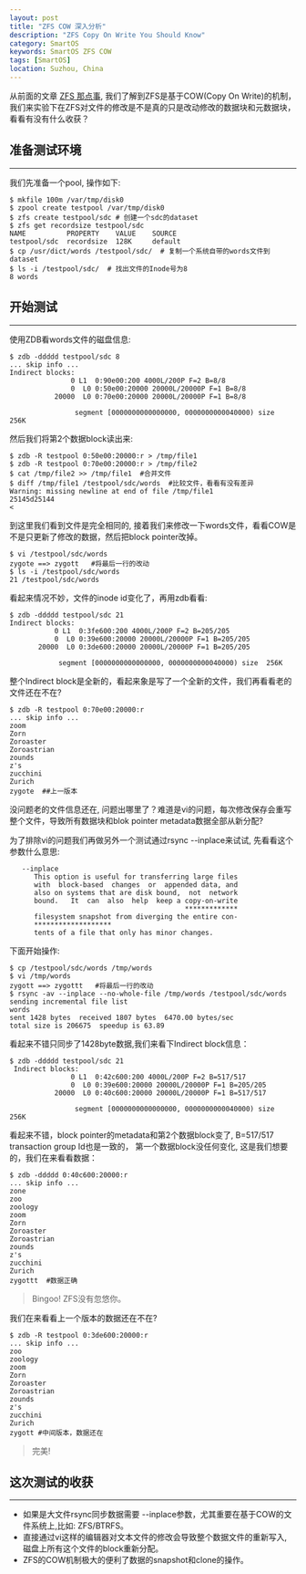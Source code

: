 ```yaml
---
layout: post
title: "ZFS COW 深入分析"
description: "ZFS Copy On Write You Should Know"
category: SmartOS
keywords: SmartOS ZFS COW
tags: [SmartOS]
location: Suzhou, China
---
```


从前面的文章 [ZFS 那点事](https://timtang.me/blog/2016/05/31/smartos-zfs-you-should-know), 我们了解到ZFS是基于COW(Copy On Write)的机制，我们来实验下在ZFS对文件的修改是不是真的只是改动修改的数据块和元数据块，看看有没有什么收获？

## 准备测试环境
---

我们先准备一个pool, 操作如下:

    $ mkfile 100m /var/tmp/disk0
    $ zpool create testpool /var/tmp/disk0
    $ zfs create testpool/sdc # 创建一个sdc的dataset
    $ zfs get recordsize testpool/sdc
    NAME          PROPERTY    VALUE    SOURCE
    testpool/sdc  recordsize  128K     default
    $ cp /usr/dict/words /testpool/sdc/  # 复制一个系统自带的words文件到dataset
    $ ls -i /testpool/sdc/  # 找出文件的Inode号为8
    8 words

## 开始测试
---

使用ZDB看words文件的磁盘信息:

    $ zdb -ddddd testpool/sdc 8
    ... skip info ...
    Indirect blocks:
                   0 L1  0:90e00:200 4000L/200P F=2 B=8/8
                   0  L0 0:50e00:20000 20000L/20000P F=1 B=8/8
               20000  L0 0:70e00:20000 20000L/20000P F=1 B=8/8

                    segment [0000000000000000, 0000000000040000) size  256K

然后我们将第2个数据block读出来:

    $ zdb -R testpool 0:50e00:20000:r > /tmp/file1
    $ zdb -R testpool 0:70e00:20000:r > /tmp/file2 
    $ cat /tmp/file2 >> /tmp/file1  #合并文件
    $ diff /tmp/file1 /testpool/sdc/words  #比较文件，看看有没有差异
    Warning: missing newline at end of file /tmp/file1
    25145d25144
    <

到这里我们看到文件是完全相同的, 接着我们来修改一下words文件，看看COW是不是只更新了修改的数据，然后把block pointer改掉。

    $ vi /testpool/sdc/words
    zygote ==> zygott   #将最后一行的改动
    $ ls -i /testpool/sdc/words
    21 /testpool/sdc/words

看起来情况不妙，文件的inode id变化了，再用zdb看看:

    $ zdb -ddddd testpool/sdc 21
    Indirect blocks:
               0 L1  0:3fe600:200 4000L/200P F=2 B=205/205
               0  L0 0:39e600:20000 20000L/20000P F=1 B=205/205
           20000  L0 0:3de600:20000 20000L/20000P F=1 B=205/205

                segment [0000000000000000, 0000000000040000) size  256K

整个Indirect block是全新的，看起来象是写了一个全新的文件，我们再看看老的文件还在不在?

    $ zdb -R testpool 0:70e00:20000:r
    ... skip info ...
    zoom
    Zorn
    Zoroaster
    Zoroastrian
    zounds
    z's
    zucchini
    Zurich
    zygote  ##上一版本

没问题老的文件信息还在, 问题出哪里了？难道是vi的问题，每次修改保存会重写整个文件，导致所有数据块和blok pointer metadata数据全部从新分配?

为了排除vi的问题我们再做另外一个测试通过rsync --inplace来试试, 先看看这个参数什么意思:

       --inplace
          This option is useful for transferring large files
          with  block-based  changes  or  appended data, and
          also on systems that are disk bound,  not  network
          bound.   It  can  also  help  keep a copy-on-write
                                               *************
          filesystem snapshot from diverging the entire con‐
          *******************
          tents of a file that only has minor changes.

下面开始操作:

    $ cp /testpool/sdc/words /tmp/words
    $ vi /tmp/words 
    zygott ==> zygottt   #将最后一行的改动
    $ rsync -av --inplace --no-whole-file /tmp/words /testpool/sdc/words 
    sending incremental file list
    words
    sent 1428 bytes  received 1807 bytes  6470.00 bytes/sec
    total size is 206675  speedup is 63.89

看起来不错只同步了1428byte数据,我们来看下Indirect block信息：

    $ zdb -ddddd testpool/sdc 21
     Indirect blocks:
                   0 L1  0:42c600:200 4000L/200P F=2 B=517/517
                   0  L0 0:39e600:20000 20000L/20000P F=1 B=205/205
               20000  L0 0:40c600:20000 20000L/20000P F=1 B=517/517

                    segment [0000000000000000, 0000000000040000) size  256K

看起来不错，block pointer的metadata和第2个数据block变了, B=517/517 transaction group Id也是一致的， 第一个数据block没任何变化, 这是我们想要的，我们在来看看数据：

    $ zdb -ddddd 0:40c600:20000:r
    ... skip info ...
    zone
    zoo
    zoology
    zoom
    Zorn
    Zoroaster
    Zoroastrian
    zounds
    z's
    zucchini
    Zurich
    zygottt  #数据正确
 
> Bingoo! ZFS没有忽悠你。

我们在来看看上一个版本的数据还在不在?

    $ zdb -R testpool 0:3de600:20000:r
    ... skip info ...
    zoo
    zoology
    zoom
    Zorn
    Zoroaster
    Zoroastrian
    zounds
    z's
    zucchini
    Zurich
    zygott #中间版本，数据还在

> 完美! 

## 这次测试的收获
---

- 如果是大文件rsync同步数据需要 --inplace参数，尤其重要在基于COW的文件系统上,比如: ZFS/BTRFS。
- 直接通过vi这样的编辑器对文本文件的修改会导致整个数据文件的重新写入, 磁盘上所有这个文件的block重新分配。
- ZFS的COW机制极大的便利了数据的snapshot和clone的操作。

